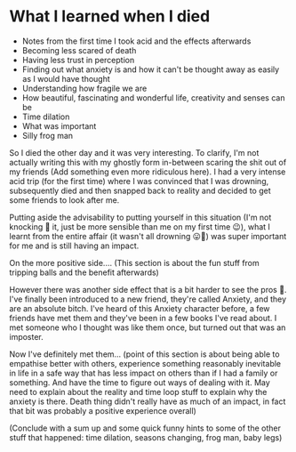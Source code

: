 # What I learned when I died

- Notes from the first time I took acid and the effects afterwards
- Becoming less scared of death
- Having less trust in perception
- Finding out what anxiety is and how it can't be thought away as easily as I would have thought
- Understanding how fragile we are
- How beautiful, fascinating and wonderful life, creativity and senses can be
- Time dilation
- What was important
- Silly frog man

So I died the other day and it was very interesting. To clarify, I'm not actually writing this with my ghostly form in-between scaring the shit out of my friends (Add something even more ridiculous here). I had a very intense acid trip (for the first time) where I was convinced that I was drowning, subsequently died and then snapped back to reality and decided to get some friends to look after me.

Putting aside the advisability to putting yourself in this situation (I'm not knocking 🚪 it, just be more sensible than me on my first time 😉), what I learnt from the entire affair (it wasn't all drowning 😛🌊) was super important for me and is still having an impact.

On the more positive side.... (This section is about the fun stuff from tripping balls and the benefit afterwards)

However there was another side effect that is a bit harder to see the pros 🤨. I've finally been introduced to a new friend, they're called Anxiety, and they are an absolute bitch. I've heard of this Anxiety character before, a few friends have met them and they've been in a few books I've read about. I met someone who I thought was like them once, but turned out that was an imposter. 

Now I've definitely met them... (point of this section is about being able to empathise better with others, experience something reasonably inevitable in life in a safe way that has less impact on others than if I had a family or something. And have the time to figure out ways of dealing with it. May need to explain about the reality and time loop stuff to explain why the anxiety is there. Death thing didn't really have as much of an impact, in fact that bit was probably a positive experience overall)

(Conclude with a sum up and some quick funny hints to some of the other stuff that happened: time dilation, seasons changing, frog man, baby legs)